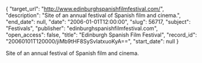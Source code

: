 {
  "target_url": "http://www.edinburghspanishfilmfestival.com/", 
  "description": "Site of an annual festival of Spanish film and cinema.", 
  "end_date": null, 
  "date": "2006-01-01T12:00:00", 
  "slug": 56717, 
  "subject": "Festivals", 
  "publisher": "edinburghspanishfilmfestival.com", 
  "open_access": false, 
  "title": "Edinburgh Spanish Film Festival", 
  "record_id": "20060101T120000/jiMb9tHF8SySvIatxuoKyA==", 
  "start_date": null
}

Site of an annual festival of Spanish film and cinema.